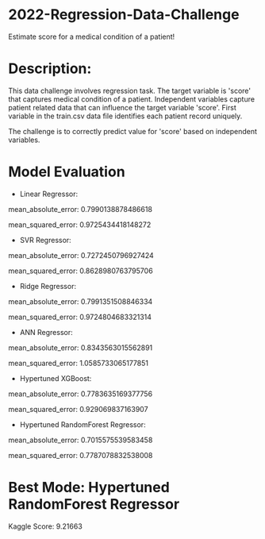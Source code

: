 # 2022-Regression-Data-Challenge
Estimate score for a medical condition of a patient!

# Description:
This data challenge involves regression task. The target variable is 'score' that captures medical condition of a patient. Independent variables capture patient related data that can influence the target variable 'score'. First variable in the train.csv data file identifies each patient record uniquely.

The challenge is to correctly predict value for 'score' based on independent variables.

# Model Evaluation
* Linear Regressor:

mean_absolute_error: 0.7990138878486618

mean_squared_error: 0.9725434418148272

* SVR Regressor:

mean_absolute_error: 0.7272450796927424

mean_squared_error: 0.8628980763795706

* Ridge Regressor:

mean_absolute_error: 0.7991351508846334

mean_squared_error: 0.9724804683321314

* ANN Regressor:

mean_absolute_error: 0.8343563015562891

mean_squared_error: 1.0585733065177851

* Hypertuned XGBoost:

mean_absolute_error: 0.7783635169377756

mean_squared_error: 0.929069837163907

* Hypertuned RandomForest Regressor:

mean_absolute_error: 0.7015575539583458

mean_squared_error: 0.7787078832538008

# Best Mode: Hypertuned RandomForest Regressor

Kaggle Score: 9.21663
